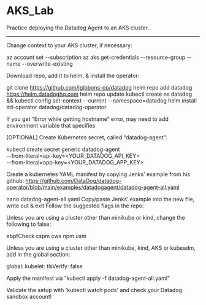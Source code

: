 # AKS_Lab
Practice deploying the Datadog Agent to an AKS cluster.

__________

Change context to your AKS cluster, if necessary:

az account set --subscription <SUBSCRIPTION ID>
az aks get-credentials --resource-group <RG> --name <CLUSTER NAME> --overwrite-existing

Download repo, add it to helm, & install the operator:

git clone https://github.com/jgibbons-cp/datadog
helm repo add datadog https://helm.datadoghq.com
helm repo update
kubectl create ns datadog && kubectl config set-context --current --namespace=datadog
helm install dd-operator datadog/datadog-operator

If you get “Error while getting hostname” error, may need to add environment variable that specifies 


[OPTIONAL] Create Kubernetes secret, called “datadog-agent”:

kubectl create secret generic datadog-agent \
  --from-literal=api-key=<YOUR_DATADOG_API_KEY> \
  --from-literal=app-key=<YOUR_DATADOG_APP_KEY>

Create a kubernetes YAML manifest by copying Jenks’ example from his github: https://github.com/DataDog/datadog-operator/blob/main/examples/datadogagent/datadog-agent-all.yaml

nano datadog-agent-all.yaml
Copy/paste Jenks’ example into the new file, write out & exit
Follow the suggested flags in the repo:

Unless you are using a cluster other than minikube or kind, change the following to false:

ebpfCheck
cspm
cws
npm
usm

Unless you are using a cluster other than minikube, kind, AKS or kubeadm, add in the global section:

global:
  kubelet:
    tlsVerify: false


Apply the manifest via “kubectl apply -f datadog-agent-all.yaml”

Validate the setup with 'kubectl watch pods' and check your Datadog sandbox account!

